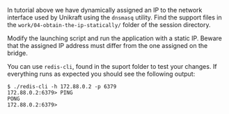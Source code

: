 In tutorial above we have dynamically assigned an IP to the network interface used by Unikraft using the `dnsmasq` utility.
Find the support files in the `work/04-obtain-the-ip-statically/` folder of the session directory.

Modify the launching script and run the application with a static IP.
Beware that the assigned IP address must differ from the one assigned on the bridge.

You can use `redis-cli`, found in the suport folder to test your changes.
If everything runs as expected you should see the following output:

```console
$ ./redis-cli -h 172.88.0.2 -p 6379
172.88.0.2:6379> PING
PONG
172.88.0.2:6379>
```
